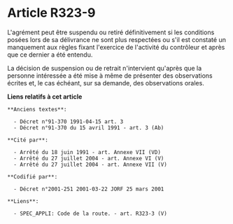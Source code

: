 # Article R323-9

L'agrément peut être suspendu ou retiré définitivement si les conditions posées lors de sa délivrance ne sont plus respectées
ou s'il est constaté un manquement aux règles fixant l'exercice de l'activité du contrôleur et après que ce dernier a été
entendu.

La décision de suspension ou de retrait n'intervient qu'après que la personne intéressée a été mise à même de présenter des
observations écrites et, le cas échéant, sur sa demande, des observations orales.

**Liens relatifs à cet article**

	**Anciens textes**:

	  - Décret n°91-370 1991-04-15 art. 3
	  - Décret n°91-370 du 15 avril 1991 - art. 3 (Ab)

	**Cité par**:

	  - Arrêté du 18 juin 1991 - art. Annexe VII (VD)
	  - Arrêté du 27 juillet 2004 - art. Annexe VI (V)
	  - Arrêté du 27 juillet 2004 - art. Annexe VII (V)

	**Codifié par**:

	  - Décret n°2001-251 2001-03-22 JORF 25 mars 2001

	**Liens**:

	  - SPEC_APPLI: Code de la route. - art. R323-3 (V)
